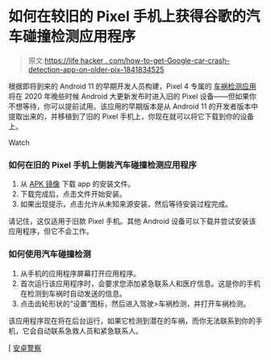 # 如何在较旧的 Pixel 手机上获得谷歌的汽车碰撞检测应用程序

> 原文:[https://life hacker . com/how-to-get-Google-car-crash-detection-app-on-older-pix-1841834525](https://lifehacker.com/how-to-get-googles-car-crash-detection-app-on-older-pix-1841834525)

根据即将到来的 Android 11 的早期开发人员构建，Pixel 4 专属的 [车祸检测应用](https://lifehacker.com/how-the-pixel-4-will-detect-car-crashes-and-help-you-re-1838679721) 将在 2020 年晚些时候 Android 大更新发布时进入旧的 Pixel 设备——但如果你不想等待，你可以提前试用。该应用的早期版本是从 Android 11 的开发者版本中提取出来的，并移植到了旧的 Pixel 手机上，你现在就可以将它下载到你的设备上。

Watch

### 如何在旧的 Pixel 手机上侧装汽车碰撞检测应用程序

1.  从 [APK 镜像](https://www.apkmirror.com/apk/google-inc/personal-safety/personal-safety-1-1-286909525-dogfood-release/personal-safety-1-1-286909525-dogfood-android-apk-download/) 下载 app 的安装文件。
2.  下载完成后，点击文件开始安装。
3.  如果出现提示，点击允许从未知来源安装，然后等待安装过程完成。

请记住，这仅适用于旧款 Pixel 手机。其他 Android 设备可以下载并尝试安装该应用程序，但它不会工作。

### 如何使用汽车碰撞检测

1.  从手机的应用程序屏幕打开应用程序。
2.  首次运行该应用程序时，会要求您添加紧急联系人和医疗信息。这是你的手机在检测到车祸时自动发送的信息。
3.  点击齿轮形状的“设置”图标，然后进入驾驶>车祸检测，并打开车祸检测。

该应用程序现在将在后台运行，如果它检测到潜在的车祸，而你无法联系到你的手机，它会自动联系急救人员和紧急联系人。

[ [安卓警察](https://www.androidpolice.com/2020/02/20/pixel-4-car-crash-detection-can-now-be-sideloaded-onto-older-pixels-thanks-to-android-11-preview/)